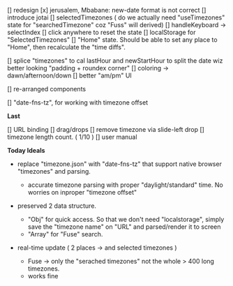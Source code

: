 [] redesign
[x] jerusalem, Mbabane: new-date format is not correct
[] introduce jotai
  [] selectedTimezones ( do we actually need "useTimezones" state for "searchedTimezone" coz "Fuss" will derived)
  [] handleKeyboard -> selectIndex
  [] click anywhere to reset the state
  [] localStorage for "SelectedTimezones"
  [] "Home" state. Should be able to set any place to "Home", then recalculate the "time diffs".

[] splice "timezones" to cal lastHour and newStartHour to split the date wiz better looking "padding + roundex corner"
  [] coloring -> dawn/afternoon/down
  [] better "am/pm" UI

[] re-arranged components


[] "date-fns-tz", for working with timezone offset

**Last**

[] URL binding
[] drag/drops
  [] remove timezone via slide-left drop
[] timezone length count. ( 1/10 )
[] user manual




**Today Ideals**

- replace "timezone.json" with "date-fns-tz" that support native browser "timezones" and parsing.
  - accurate timezone parsing with proper "daylight/standard" time. No worries on inproper "timezone offset"

- preserved 2 data structure.
  - "Obj" for quick access. So that we don't need "localstorage", simply save the "timezone name" on "URL" and parsed/render it to screen
  - "Array" for "Fuse" search.

- real-time update ( 2 places -> <SearchedTimezones /> and <Timezones /> selected timezones )
  - Fuse -> <SearchedTimezones /> only the "serached timezones" not the whole > 400 long timezones.
  - <Timezones /> works fine


